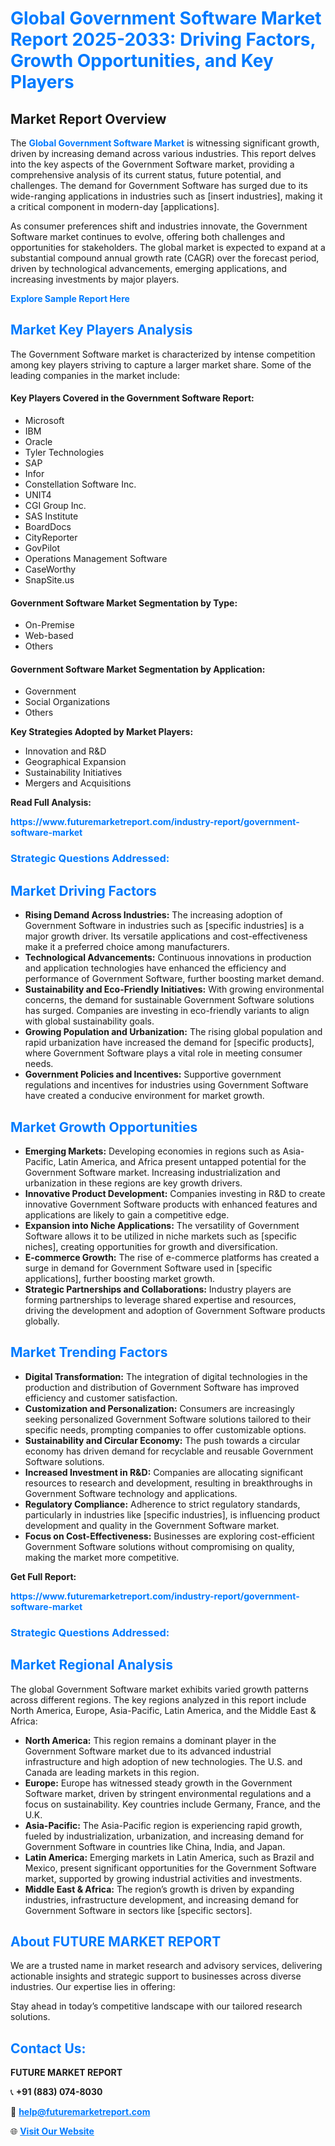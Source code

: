 <h1 style="color: #007BFF;">Global Government Software Market Report 2025-2033: Driving Factors, Growth Opportunities, and Key Players</h1>

<section id="overview">
<h2>Market Report Overview</h2>
<p>The <a href="https://www.futuremarketreport.com/industry-report/government-software-market" style="color: #007BFF; text-decoration: none;"><strong>Global Government Software Market</strong></a> is witnessing significant growth, driven by increasing demand across various industries. This report delves into the key aspects of the Government Software market, providing a comprehensive analysis of its current status, future potential, and challenges. The demand for Government Software has surged due to its wide-ranging applications in industries such as [insert industries], making it a critical component in modern-day [applications].</p>
<p>As consumer preferences shift and industries innovate, the Government Software market continues to evolve, offering both challenges and opportunities for stakeholders. The global market is expected to expand at a substantial compound annual growth rate (CAGR) over the forecast period, driven by technological advancements, emerging applications, and increasing investments by major players.</p>
</section>

<section id="overview">
<p><a href="https://www.futuremarketreport.com/request-sample/reportId=56604" style="color: #007BFF; text-decoration: none;"><strong>Explore Sample Report Here</strong></a></p>
</section>

<section id="key-players">
<h2 style="color: #007BFF;">Market Key Players Analysis</h2>
<p>The Government Software market is characterized by intense competition among key players striving to capture a larger market share. Some of the leading companies in the market include:</p>
<h4>Key Players Covered in the Government Software Report:</h4>
<ul><li>Microsoft</li><li>IBM</li><li>Oracle</li><li>Tyler Technologies</li><li>SAP</li><li>Infor</li><li>Constellation Software Inc.</li><li>UNIT4</li><li>CGI Group Inc.</li><li>SAS Institute</li><li>BoardDocs</li><li>CityReporter</li><li>GovPilot</li><li>Operations Management Software</li><li>CaseWorthy</li><li>SnapSite.us</li></ul>
<h4>Government Software Market Segmentation by Type:</h4>
<ul><li>On-Premise</li><li>Web-based</li><li>Others</li></ul>

<h4>Government Software Market Segmentation by Application:</h4>
<ul><li>Government</li><li>Social Organizations</li><li>Others</li></ul>
<p><strong>Key Strategies Adopted by Market Players:</strong></p>
<ul>
<li>Innovation and R&D</li>
<li>Geographical Expansion</li>
<li>Sustainability Initiatives</li>
<li>Mergers and Acquisitions</li>
</ul>
</section>

<section>
<p><strong>Read Full Analysis: </strong></p><a href="https://www.futuremarketreport.com/industry-report/government-software-market" style="color: #007BFF; text-decoration: none;"><strong>https://www.futuremarketreport.com/industry-report/government-software-market</strong></a>
<h3 style="color: #007BFF;">Strategic Questions Addressed:</h3>
</section>

<section id="driving-factors">
<h2 style="color: #007BFF;">Market Driving Factors</h2>
<ul>
<li><strong>Rising Demand Across Industries:</strong> The increasing adoption of Government Software in industries such as [specific industries] is a major growth driver. Its versatile applications and cost-effectiveness make it a preferred choice among manufacturers.</li>
<li><strong>Technological Advancements:</strong> Continuous innovations in production and application technologies have enhanced the efficiency and performance of Government Software, further boosting market demand.</li>
<li><strong>Sustainability and Eco-Friendly Initiatives:</strong> With growing environmental concerns, the demand for sustainable Government Software solutions has surged. Companies are investing in eco-friendly variants to align with global sustainability goals.</li>
<li><strong>Growing Population and Urbanization:</strong> The rising global population and rapid urbanization have increased the demand for [specific products], where Government Software plays a vital role in meeting consumer needs.</li>
<li><strong>Government Policies and Incentives:</strong> Supportive government regulations and incentives for industries using Government Software have created a conducive environment for market growth.</li>
</ul>
</section>

<section id="growth-opportunities">
<h2 style="color: #007BFF;">Market Growth Opportunities</h2>
<ul>
<li><strong>Emerging Markets:</strong> Developing economies in regions such as Asia-Pacific, Latin America, and Africa present untapped potential for the Government Software market. Increasing industrialization and urbanization in these regions are key growth drivers.</li>
<li><strong>Innovative Product Development:</strong> Companies investing in R&D to create innovative Government Software products with enhanced features and applications are likely to gain a competitive edge.</li>
<li><strong>Expansion into Niche Applications:</strong> The versatility of Government Software allows it to be utilized in niche markets such as [specific niches], creating opportunities for growth and diversification.</li>
<li><strong>E-commerce Growth:</strong> The rise of e-commerce platforms has created a surge in demand for Government Software used in [specific applications], further boosting market growth.</li>
<li><strong>Strategic Partnerships and Collaborations:</strong> Industry players are forming partnerships to leverage shared expertise and resources, driving the development and adoption of Government Software products globally.</li>
</ul>
</section>

<section id="trending-factors">
<h2 style="color: #007BFF;">Market Trending Factors</h2>
<ul>
<li><strong>Digital Transformation:</strong> The integration of digital technologies in the production and distribution of Government Software has improved efficiency and customer satisfaction.</li>
<li><strong>Customization and Personalization:</strong> Consumers are increasingly seeking personalized Government Software solutions tailored to their specific needs, prompting companies to offer customizable options.</li>
<li><strong>Sustainability and Circular Economy:</strong> The push towards a circular economy has driven demand for recyclable and reusable Government Software solutions.</li>
<li><strong>Increased Investment in R&D:</strong> Companies are allocating significant resources to research and development, resulting in breakthroughs in Government Software technology and applications.</li>
<li><strong>Regulatory Compliance:</strong> Adherence to strict regulatory standards, particularly in industries like [specific industries], is influencing product development and quality in the Government Software market.</li>
<li><strong>Focus on Cost-Effectiveness:</strong> Businesses are exploring cost-efficient Government Software solutions without compromising on quality, making the market more competitive.</li>
</ul>
</section>

<section>
<p><strong>Get Full Report: </strong></p><a href="https://www.futuremarketreport.com/industry-report/government-software-market" style="color: #007BFF; text-decoration: none;"><strong>https://www.futuremarketreport.com/industry-report/government-software-market</strong></a>
<h3 style="color: #007BFF;">Strategic Questions Addressed:</h3>
</section>


<section id="regional-analysis">
<h2 style="color: #007BFF;">Market Regional Analysis</h2>
<p>The global Government Software market exhibits varied growth patterns across different regions. The key regions analyzed in this report include North America, Europe, Asia-Pacific, Latin America, and the Middle East & Africa:</p>
<ul>
<li><strong>North America:</strong> This region remains a dominant player in the Government Software market due to its advanced industrial infrastructure and high adoption of new technologies. The U.S. and Canada are leading markets in this region.</li>
<li><strong>Europe:</strong> Europe has witnessed steady growth in the Government Software market, driven by stringent environmental regulations and a focus on sustainability. Key countries include Germany, France, and the U.K.</li>
<li><strong>Asia-Pacific:</strong> The Asia-Pacific region is experiencing rapid growth, fueled by industrialization, urbanization, and increasing demand for Government Software in countries like China, India, and Japan.</li>
<li><strong>Latin America:</strong> Emerging markets in Latin America, such as Brazil and Mexico, present significant opportunities for the Government Software market, supported by growing industrial activities and investments.</li>
<li><strong>Middle East & Africa:</strong> The region’s growth is driven by expanding industries, infrastructure development, and increasing demand for Government Software in sectors like [specific sectors].</li>
</ul>
</section>

<footer>
<h2 style="color: #007BFF;">About FUTURE MARKET REPORT</h2>
<p>We are a trusted name in market research and advisory services, delivering actionable insights and strategic support to businesses across diverse industries. Our expertise lies in offering:</p>

<p>Stay ahead in today’s competitive landscape with our tailored research solutions.</p>

<h2 style="color: #007BFF;">Contact Us:</h2>
<p><strong>FUTURE MARKET REPORT</strong></p>
<p>📞 <strong>+91 (883) 074-8030</strong></p>
<p>📧 <strong><a href="mailto:help@futuremarketreport.com" style="color: #007BFF;">help@futuremarketreport.com</a></strong></p>
<p>🌐 <strong><a href="https://www.futuremarketreport.com/" style="color: #007BFF;">Visit Our Website</a></strong></p>
</footer>